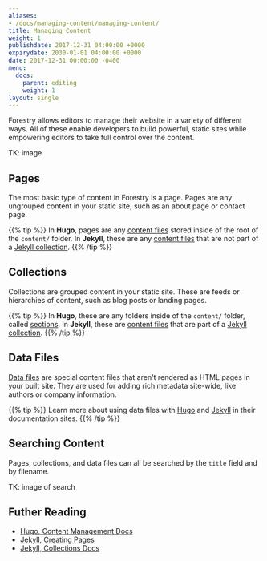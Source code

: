 ```yaml
---
aliases:
- /docs/managing-content/managing-content/
title: Managing Content
weight: 1
publishdate: 2017-12-31 04:00:00 +0000
expirydate: 2030-01-01 04:00:00 +0000
date: 2017-12-31 00:00:00 -0400
menu:
  docs:
    parent: editing
    weight: 1
layout: single
---
```

Forestry allows editors to manage their website in a variety of different ways. All of these enable developers to build powerful, static sites while empowering editors to take full control over the content.

TK: image

## Pages
The most basic type of content in Forestry is a page. Pages are any ungrouped content in your static site, such as an about page or contact page.

{{% tip %}}
In **Hugo**, pages are any [content files](/docs/faqs/glossary/content-files/) stored inside of the root of the `content/` folder.
In **Jekyll**, these are any [content files](/docs/faqs/glossary/content-files/) that are not part of a [Jekyll collection](https://jekyllrb.com/docs/collections/).
{{% /tip %}}

## Collections
Collections are grouped content in your static site. These are feeds or hierarchies of content, such as blog posts or landing pages.

{{% tip %}}
In **Hugo**, these are any folders inside of the `content/` folder, called [sections](https://gohugo.io/content-management/sections/).
In **Jekyll**, these are [content files](/docs/faqs/glossary/content-files/) that are part of a [Jekyll collection](https://jekyllrb.com/docs/collections/).
{{% /tip %}}

## Data Files
[Data files](/docs/editing/data-files/) are special content files that aren't rendered as HTML pages in your built site. They are used for adding rich metadata site-wide, like authors or company information.

{{% tip %}}
Learn more about using data files with [Hugo](http://gohugo.io/templates/data-templates/) and [Jekyll](https://jekyllrb.com/docs/datafiles/) in their documentation sites.
{{% /tip %}}

## Searching Content
Pages, collections, and data files can all be searched by the `title` field and by filename.

TK: image of search

## Futher Reading

- [Hugo, Content Management Docs](https://gohugo.io/content-management/)
- [Jekyll, Creating Pages](https://jekyllrb.com/docs/pages/)
- [Jekyll, Collections Docs](https://jekyllrb.com/docs/collections/)